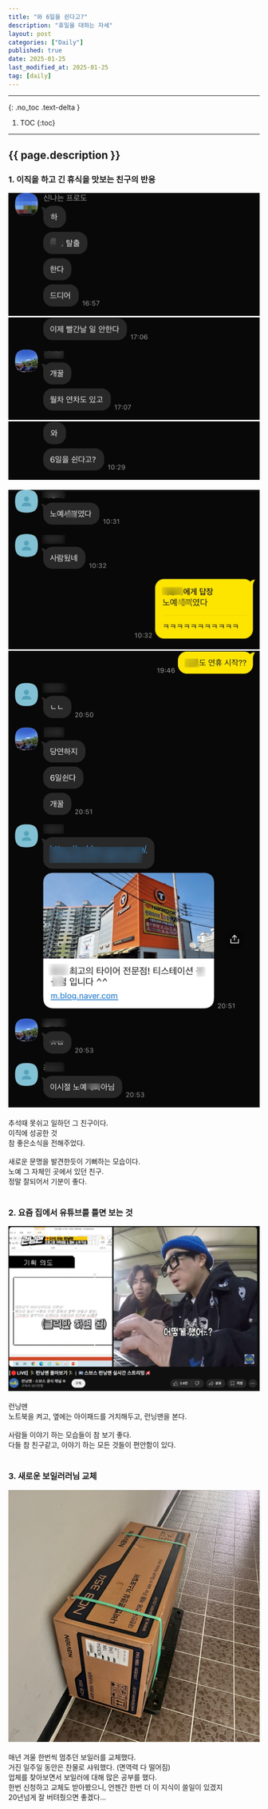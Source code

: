 ```yaml
---
title: "와 6일을 쉰다고?"
description: "휴일을 대하는 자세"
layout: post
categories: ["Daily"]
published: true
date: 2025-01-25
last_modified_at: 2025-01-25
tag: [daily]
---
```

---
{: .no_toc .text-delta }

1. TOC
{:toc}
---

<!-- 글의 제목은 ##
    나머지 큰 제목은 ###
    이후 나머지는 3개이상 -->

## {{ page.description }}

### 1. 이직을 하고 긴 휴식을 맛보는 친구의 반응
<div class="image-gallery cols-3">
    <img src ='/assets/img/2025-01-25-daily-6days-rest-1.jpg' alt='2025-01-25-daily-6days-rest-1'>
    <img src ='/assets/img/2025-01-25-daily-6days-rest-2.jpg' alt='2025-01-25-daily-6days-rest-2'>
    <img src ='/assets/img/2025-01-25-daily-6days-rest-3.jpg' alt='2025-01-25-daily-6days-rest-3'>
</div><br>
<div class="image-gallery cols-2">
    <img src ='/assets/img/2025-01-25-daily-6days-rest-4.jpg' alt='2025-01-25-daily-6days-rest-4'>
    <img src ='/assets/img/2025-01-25-daily-6days-rest-5.jpg' alt='2025-01-25-daily-6days-rest-5'>
</div><br>
추석때 못쉬고 일하던 그 친구이다.<br>
이직에 성공한 것<br>
참 좋은소식을 전해주었다.<br>
​<br>
새로운 문명을 발견한듯이 기뻐하는 모습이다.<br>
노예 그 자체인 곳에서 있던 친구.<br>
정말 잘되어서 기분이 좋다.<br>
<br>

### 2. 요즘 집에서 유튜브를 틀면 보는 것
<div class="image-gallery cols-1">
    <img src ='/assets/img/2025-01-25-daily-6days-rest-6.png' alt='2025-01-25-daily-6days-rest-6'>
</div><br>
런닝맨<br>
노트북을 켜고, 옆에는 아이패드를 거치해두고, 런닝맨을 본다.<br>
<br>
사람들 이야기 하는 모습들이 참 보기 좋다.<br>
다들 참 친구같고, 이야기 하는 모든 것들이 편안함이 있다.<br>
<br>

### 3. 새로운 보일러러님 교체
<div class="image-gallery cols-1">
    <img src ='/assets/img/2025-01-25-daily-6days-rest-7.jpg' alt='2025-01-25-daily-6days-rest-7'>
</div><br>
매년 겨울 한번씩 멈추던 보일러를 교체했다.<br>
거진 일주일 동안은 찬물로 샤워했다. (면역력 다 떨어짐)<br>
업체를 찾아보면서 보일러에 대해 많은 공부를 했다.<br>
한번 신청하고 교체도 받아봤으니, 언젠간 한번 더 이 지식이 쓸일이 있겠지<br>
20년넘게 잘 버텨줬으면 좋겠다...<br>
<br>